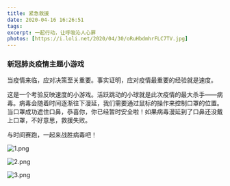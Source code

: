 ```yaml
---
title: 紧急救援
date: 2020-04-16 16:26:51
tags:
excerpt: 一起行动，让呼吸沁人心扉
photos: [https://i.loli.net/2020/04/30/oRuHbdmhrFLC7TV.jpg]
---
```

### 新冠肺炎疫情主题小游戏

当疫情来临，应对决策至关重要。事实证明，应对疫情最重要的经验就是速度。

这是一个考验反映速度的小游戏。活跃跳动的小球就是此次疫情的最大杀手——病毒。病毒会随着时间逐渐往下漫延，我们需要通过鼠标的操作来控制口罩的位置。当口罩成功遮住口鼻，恭喜你，你已经暂时安全啦！如果病毒漫延到了口鼻还没戴上口罩，不好意思，救援失败。

与时间赛跑，一起来战胜病毒吧！

![1.png](https://i.loli.net/2020/05/04/yvkY4EeUcW5Dt12.png)

![2.png](https://i.loli.net/2020/05/04/d2MVumUfHghe71b.png)

![3.png](https://i.loli.net/2020/05/04/xn4Wz7XUoG25Qul.png)
